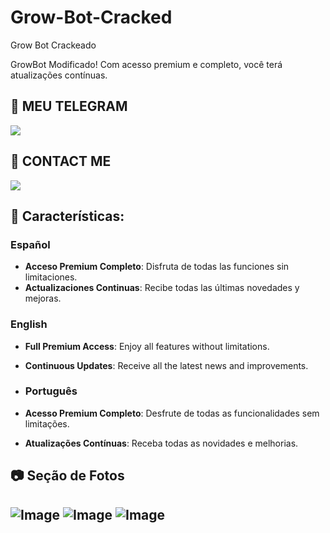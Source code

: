 # Grow-Bot-Cracked
Grow Bot Crackeado

GrowBot Modificado! Com acesso premium e completo, você terá atualizações contínuas.


## 📱 MEU TELEGRAM
 <a href="https://t.me/InstaGrowPremium_bot"><img src="https://img.shields.io/badge/Telegram-2CA5E0?style=for-the-badge&logo=telegram&logoColor=white" /></a>

 ## 📱 CONTACT ME 
 <a href="https://t.me/GrowBot_PremiumDol_bot"><img src="https://img.shields.io/badge/Telegram-2CA5E0?style=for-the-badge&logo=telegram&logoColor=white" /></a>

## 🚀 Características:

### Español
- **Acceso Premium Completo**: Disfruta de todas las funciones sin limitaciones.
- **Actualizaciones Continuas**: Recibe todas las últimas novedades y mejoras.

### English
- **Full Premium Access**: Enjoy all features without limitations.
- **Continuous Updates**: Receive all the latest news and improvements.

- ### Português
- **Acesso Premium Completo**: Desfrute de todas as funcionalidades sem limitações.
- **Atualizações Contínuas**: Receba todas as novidades e melhorias.

## 📷 Seção de Fotos
![Image](https://github.com/user-attachments/assets/631656a0-39e6-4133-b953-f2be2df087ee)
![Image](https://github.com/user-attachments/assets/82ae175d-d38f-4287-86ff-a04fd6cb3cfb)
![Image](https://github.com/user-attachments/assets/62130b40-c7f6-472d-a22b-aca3573fe7bc)
---
